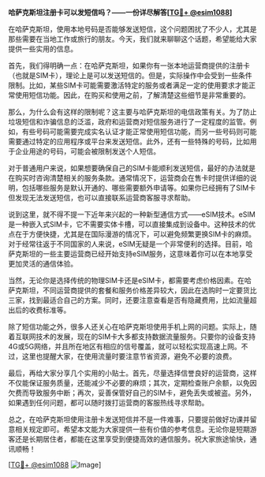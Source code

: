 **哈萨克斯坦注册卡可以发短信吗？——一份详尽解答[[TG💪+ @esim1088](https://t.me/s/esim1088)]**

在哈萨克斯坦，使用本地号码是否能够发送短信，这个问题困扰了不少人，尤其是那些需要在当地工作或旅行的朋友。今天，我们就来聊聊这个话题，希望能给大家提供一些实用的信息。

首先，我们得明确一点：在哈萨克斯坦，如果你有一张本地运营商提供的注册卡（也就是SIM卡），理论上是可以发送短信的。但是，实际操作中会受到一些条件限制。比如，某些SIM卡可能需要激活特定的服务或者满足一定的使用要求才能正常使用短信功能。因此，在购买和使用之前，了解清楚这些细节是非常重要的。

那么，为什么会有这样的限制呢？这主要与哈萨克斯坦的电信政策有关。为了防止垃圾短信和诈骗信息的泛滥，政府和运营商对短信服务进行了一定程度的监管。例如，有些号码可能需要完成实名认证才能正常使用短信功能，而另一些号码则可能需要通过特定的应用程序或平台来发送短信。此外，还有一些特殊的号码，比如用于企业用途的号码，可能会被限制发送个人短信。

对于普通用户来说，如果想要确保自己的SIM卡能顺利发送短信，最好的办法就是在购买时咨询清楚相关的服务条款。通常情况下，运营商会在售卡时提供详细的说明，包括哪些服务是默认开通的、哪些需要额外申请等。如果你已经拥有了SIM卡但发现无法发送短信，也可以直接联系运营商客服寻求帮助。

说到这里，就不得不提一下近年来兴起的一种新型通信方式——eSIM技术。eSIM是一种嵌入式SIM卡，它不需要实体卡槽，可以直接集成到设备中。这种技术的优点在于方便快捷，尤其是在国际漫游的情况下，可以避免频繁更换SIM卡的麻烦。对于经常往返于不同国家的人来说，eSIM无疑是一个非常便利的选择。目前，哈萨克斯坦的一些主要运营商已经开始支持eSIM服务，这意味着你可以在本地享受更加灵活的通信体验。

当然，无论你是选择传统的物理SIM卡还是eSIM卡，都需要考虑价格因素。在哈萨克斯坦，不同运营商提供的套餐和服务价格差异较大，因此在选购时一定要货比三家，找到最适合自己的方案。同时，还要注意查看是否有隐藏费用，比如流量超出后的收费标准等。

除了短信功能之外，很多人还关心在哈萨克斯坦使用手机上网的问题。实际上，随着互联网技术的发展，现在的SIM卡大多都支持数据流量服务。只要你的设备支持4G或5G网络，并且所在地区有相应的信号覆盖，就可以轻松实现高速上网。不过，这里也提醒大家，在使用流量时要注意节省资源，避免不必要的浪费。

最后，再给大家分享几个实用的小贴士。首先，尽量选择信誉良好的运营商，这样不仅能保证服务质量，还能减少不必要的麻烦；其次，定期检查账户余额，以免因欠费而导致服务中断；再次，妥善保管好自己的SIM卡，避免丢失或被盗。另外，如果遇到任何问题，都可以随时拨打运营商的客服热线寻求帮助。

总之，在哈萨克斯坦使用注册卡发送短信并不是一件难事，只要提前做好功课并留意相关规定即可。希望本文能为大家提供一些有价值的参考信息。无论你是短期游客还是长期居住者，都能在这里享受到便捷高效的通信服务。祝大家旅途愉快，通讯顺畅！

[[TG💪+ @esim1088](https://t.me/s/esim1088) ![Image](https://i.postimg.cc/4NQfJmqS/Snipaste-2025-05-13-00-14-12.png)]